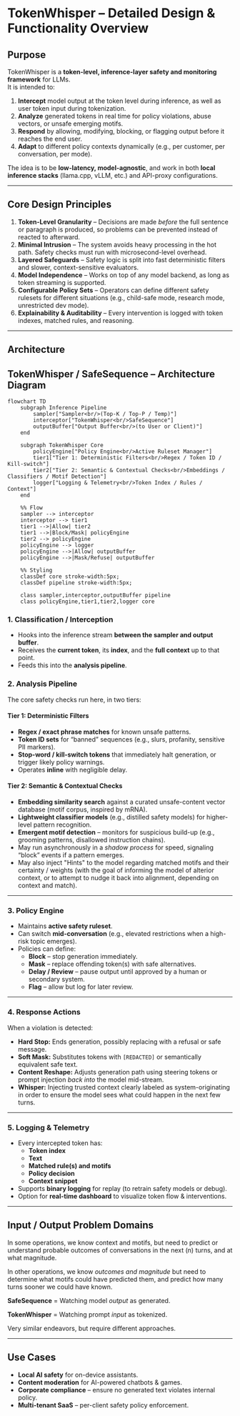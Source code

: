 # TokenWhisper – Detailed Design & Functionality Overview

## Purpose

TokenWhisper is a **token-level, inference-layer safety and monitoring
framework** for LLMs.\
It is intended to:

1. **Intercept** model output at the token level during inference, as well
   as user token input during tokenization.
3. **Analyze** generated tokens in real time for policy violations, abuse
   vectors, or unsafe emerging motifs.
4. **Respond** by allowing, modifying, blocking, or flagging output before it
   reaches the end user.
5. **Adapt** to different policy contexts dynamically (e.g., per customer, per
   conversation, per mode).

The idea is to be **low-latency, model-agnostic**, and work in both **local
inference stacks** (llama.cpp, vLLM, etc.) and API-proxy configurations.

---

## Core Design Principles

1. **Token-Level Granularity** – Decisions are made _before_ the full sentence
   or paragraph is produced, so problems can be prevented instead of reacted to
   afterward.
2. **Minimal Intrusion** – The system avoids heavy processing in the hot path.
   Safety checks must run with microsecond-level overhead.
3. **Layered Safeguards** – Safety logic is split into fast deterministic
   filters and slower, context-sensitive evaluators.
4. **Model Independence** – Works on top of any model backend, as long as token
   streaming is supported.
5. **Configurable Policy Sets** – Operators can define different safety rulesets
   for different situations (e.g., child-safe mode, research mode, unrestricted
   dev mode).
6. **Explainability & Auditability** – Every intervention is logged with token
   indexes, matched rules, and reasoning.

---

## Architecture

## TokenWhisper / SafeSequence – Architecture Diagram

```mermaid
flowchart TD
    subgraph Inference Pipeline
        sampler["Sampler<br/>(Top-K / Top-P / Temp)"]
        interceptor["TokenWhisper<br/>SafeSequence"]
        outputBuffer["Output Buffer<br/>(to User or Client)"]
    end

    subgraph TokenWhisper Core
        policyEngine["Policy Engine<br/>Active Ruleset Manager"]
        tier1["Tier 1: Deterministic Filters<br/>Regex / Token ID / Kill-switch"]
        tier2["Tier 2: Semantic & Contextual Checks<br/>Embeddings / Classifiers / Motif Detection"]
        logger["Logging & Telemetry<br/>Token Index / Rules / Context"]
    end

    %% Flow
    sampler --> interceptor
    interceptor --> tier1
    tier1 -->|Allow| tier2
    tier1 -->|Block/Mask| policyEngine
    tier2 --> policyEngine
    policyEngine --> logger
    policyEngine -->|Allow| outputBuffer
    policyEngine -->|Mask/Refuse| outputBuffer

    %% Styling
    classDef core stroke-width:5px;
    classDef pipeline stroke-width:5px;

    class sampler,interceptor,outputBuffer pipeline
    class policyEngine,tier1,tier2,logger core
```

### 1. Classification / Interception

- Hooks into the inference stream **between the sampler and output buffer**.
- Receives the **current token**, its **index**, and the **full context** up to
  that point.
- Feeds this into the **analysis pipeline**.

### 2. Analysis Pipeline

The core safety checks run here, in two tiers:

#### Tier 1: Deterministic Filters

- **Regex / exact phrase matches** for known unsafe patterns.
- **Token ID sets** for “banned” sequences (e.g., slurs, profanity, sensitive
  PII markers).
- **Stop-word / kill-switch tokens** that immediately halt generation, or trigger
  likely policy warnings.
- Operates **inline** with negligible delay.

#### Tier 2: Semantic & Contextual Checks

- **Embedding similarity search** against a curated unsafe-content vector
  database (motif corpus, inspired by mRNA).
- **Lightweight classifier models** (e.g., distilled safety models) for
  higher-level pattern recognition.
- **Emergent motif detection** – monitors for suspicious build-up (e.g.,
  grooming patterns, disallowed instruction chains).
- May run asynchronously in a _shadow process_ for speed, signaling “block”
  events if a pattern emerges.
- May also inject "Hints" to the model regarding matched motifs and their certainty /
  weights (with the goal of informing the model of alterior context, or to attempt to
  nudge it back into alignment, depending on context and match). 

---

### 3. Policy Engine

- Maintains **active safety ruleset**.
- Can switch **mid-conversation** (e.g., elevated restrictions when a high-risk
  topic emerges).
- Policies can define:
  - **Block** – stop generation immediately.
  - **Mask** – replace offending token(s) with safe alternatives.
  - **Delay / Review** – pause output until approved by a human or secondary
    system.
  - **Flag** – allow but log for later review.

---

### 4. Response Actions

When a violation is detected:

- **Hard Stop:** Ends generation, possibly replacing with a refusal or safe
  message.
- **Soft Mask:** Substitutes tokens with `[REDACTED]` or semantically equivalent
  safe text.
- **Content Reshape:** Adjusts generation path using steering tokens or prompt
  injection _back into_ the model mid-stream.
- **Whisper:** Injecting trusted context clearly labeled as system-originating in order
  to ensure the model sees what could happen in the next few turns.

---

### 5. Logging & Telemetry

- Every intercepted token has:
  - **Token index**
  - **Text**
  - **Matched rule(s) and motifs**
  - **Policy decision**
  - **Context snippet**
- Supports **binary logging** for replay (to retrain safety models or debug).
- Option for **real-time dashboard** to visualize token flow & interventions.

---

## Input / Output Problem Domains

In some operations, we know context and motifs, but need to predict or understand
probable outcomes of conversations in the next (n) turns, and at what magnitude.

In other operations, we know _outcomes and magnitude_ but need to determine what motifs 
could have predicted them, and predict how many turns sooner we could have known.

**SafeSequence** = Watching model _output_ as generated.

**TokenWhisper** = Watching prompt _input_ as tokenized.

Very similar endeavors, but require different approaches.

---

## Use Cases

- **Local AI safety** for on-device assistants.
- **Content moderation** for AI-powered chatbots & games.
- **Corporate compliance** – ensure no generated text violates internal policy.
- **Multi-tenant SaaS** – per-client safety policy enforcement.
